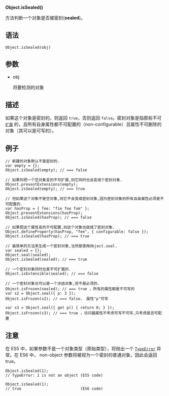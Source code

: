 **Object.isSealed()** 

方法判断一个对象是否被密封(**sealed**)。

## 语法

```
Object.isSealed(obj)
```

## 参数

- obj

  将要检测的对象

## 描述

如果这个对象是密封的，则返回 `true`，否则返回 `false`。密封对象是指那些不可 [`扩展`](https://developer.mozilla.org/zh-CN/docs/Web/JavaScript/Reference/Global_Objects/Object/isExtensible) 的，且所有自身属性都不可配置的（non-configurable）且属性不可删除的对象（其可以是可写的）。

## 例子

```
// 新建的对象默认不是密封的.
var empty = {};
Object.isSealed(empty); // === false

// 如果你把一个空对象变的不可扩展,则它同时也会变成个密封对象.
Object.preventExtensions(empty);
Object.isSealed(empty); // === true

// 但如果这个对象不是空对象,则它不会变成密封对象,因为密封对象的所有自身属性必须是不可配置的.
var hasProp = { fee: "fie foe fum" };
Object.preventExtensions(hasProp);
Object.isSealed(hasProp); // === false

// 如果把这个属性变的不可配置,则这个对象也就成了密封对象.
Object.defineProperty(hasProp, "fee", { configurable: false });
Object.isSealed(hasProp); // === true

// 最简单的方法来生成一个密封对象,当然是使用Object.seal.
var sealed = {};
Object.seal(sealed);
Object.isSealed(sealed); // === true

// 一个密封对象同时也是不可扩展的.
Object.isExtensible(sealed); // === false

// 一个密封对象也可以是一个冻结对象,但不是必须的.
Object.isFrozen(sealed); // === true ，所有的属性都是不可写的
var s2 = Object.seal({ p: 3 });
Object.isFrozen(s2); // === false， 属性"p"可写

var s3 = Object.seal({ get p() { return 0; } });
Object.isFrozen(s3); // === true ，访问器属性不考虑可写不可写,只考虑是否可配置
```

## 注意

在 ES5 中，如果参数不是一个对象类型（原始类型），将抛出一个 [`TypeError`](https://developer.mozilla.org/zh-CN/docs/Web/JavaScript/Reference/Global_Objects/TypeError)  异常。在 ES6 中， non-object 参数将被视为一个密封的普通对象，因此会返回 true。

```
Object.isSealed(1);
// TypeError: 1 is not an object (ES5 code)

Object.isSealed(1);
// true                          (ES6 code)
```

## 